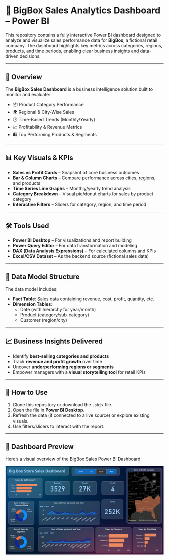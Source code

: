 
# 🛒 BigBox Sales Analytics Dashboard – Power BI

This repository contains a fully interactive Power BI dashboard designed to analyze and visualize sales performance data for **BigBox**, a fictional retail company. The dashboard highlights key metrics across categories, regions, products, and time periods, enabling clear business insights and data-driven decisions.

---

## 📌 Overview

The **BigBox Sales Dashboard** is a business intelligence solution built to monitor and evaluate:

- 📦 Product Category Performance  
- 🌍 Regional & City-Wise Sales  
- 🕒 Time-Based Trends (Monthly/Yearly)  
- 📈 Profitability & Revenue Metrics  
- 🛍 Top Performing Products & Segments

---

## 📊 Key Visuals & KPIs

- **Sales vs Profit Cards** – Snapshot of core business outcomes  
- **Bar & Column Charts** – Compare performance across cities, regions, and products  
- **Time Series Line Graphs** – Monthly/yearly trend analysis  
- **Category Breakdown** – Visual pie/donut charts for sales by product category  
- **Interactive Filters** – Slicers for category, region, and time period  

---

## 🛠 Tools Used

- **Power BI Desktop** – For visualizations and report building  
- **Power Query Editor** – For data transformation and modeling  
- **DAX (Data Analysis Expressions)** – For calculated columns and KPIs  
- **Excel/CSV Dataset** – As the backend source (fictional sales data)

---

## 🧩 Data Model Structure

The data model includes:

- **Fact Table**: Sales data containing revenue, cost, profit, quantity, etc.  
- **Dimension Tables**:
  - Date (with hierarchy for year/month)
  - Product (category/sub-category)
  - Customer (region/city)

---

## 📈 Business Insights Delivered

- Identify **best-selling categories and products**
- Track **revenue and profit growth** over time
- Uncover **underperforming regions or segments**
- Empower managers with a **visual storytelling tool** for retail KPIs

---

## 🚀 How to Use

1. Clone this repository or download the `.pbix` file.
2. Open the file in **Power BI Desktop**.
3. Refresh the data (if connected to a live source) or explore existing visuals.
4. Use filters/slicers to interact with the report.

---

## 📸 Dashboard Preview

Here’s a visual overview of the BigBox Sales Power BI Dashboard:

![BigBox Dashboard](BigBox_dashboard.png)

